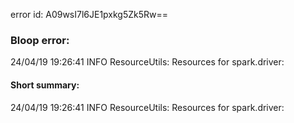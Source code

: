 error id: A09wsI7l6JE1pxkg5Zk5Rw==
### Bloop error:

24/04/19 19:26:41 INFO ResourceUtils: Resources for spark.driver:
#### Short summary: 

24/04/19 19:26:41 INFO ResourceUtils: Resources for spark.driver:
